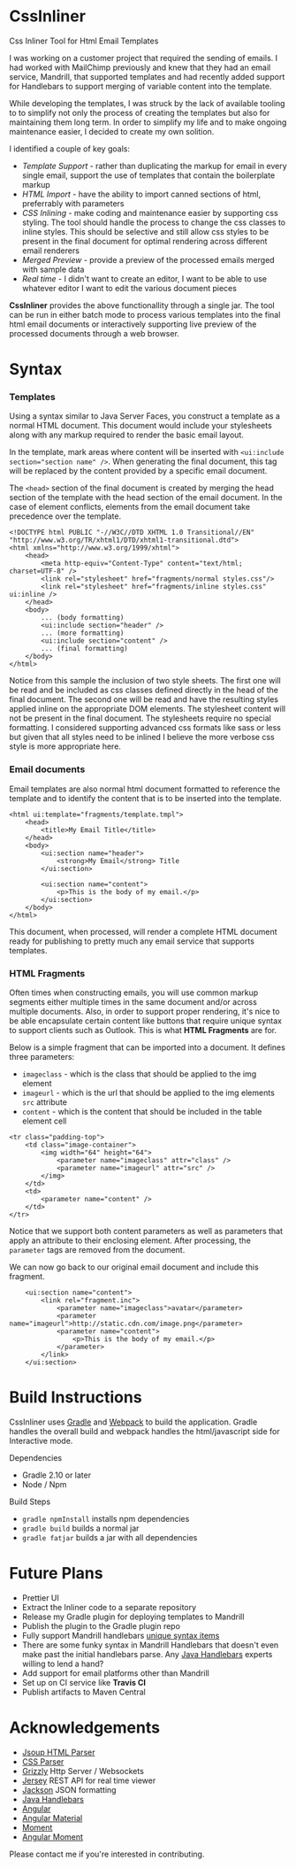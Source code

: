 # CssInliner
Css Inliner Tool for Html Email Templates

I was working on a customer project that required the sending of emails. I had worked with MailChimp previously and knew that
they had an email service, Mandrill, that supported templates and had recently added support for Handlebars to
support merging of variable content into the template.

While developing the templates, I was struck by the lack of available tooling to to simplify not only the process
of creating the templates but also for maintaining them long term. In order to simplify my life and to make
ongoing maintenance easier, I decided to create my own solition.

I identified a couple of key goals:
* *Template Support* - rather than duplicating the markup for email in every single email, support the use of
templates that contain the boilerplate markup
* *HTML Import* - have the ability to import canned sections of html, preferrably with parameters
* *CSS Inlining* - make coding and maintenance easier by supporting css styling. The tool should handle
the process to change the css classes to inline styles. This should be selective and still allow css styles
to be present in the final document for optimal rendering across different email renderers
* *Merged Preview* - provide a preview of the processed emails merged with sample data
* *Real time* - I didn't want to create an editor, I want to be able to use whatever editor I want
to edit the various document pieces

**CssInliner** provides the above functionallity through a single jar. The tool can be run in either batch mode
to process various templates into the final html email documents or interactively supporting live preview of the processed documents through a web browser.

# Syntax
### Templates
Using a syntax similar to Java Server Faces, you construct a template as a normal HTML document. This document would include your stylesheets along with any markup required to render the basic email layout.

In the template, mark areas where content will be inserted with `<ui:include section="section name" />`. When generating the final document, this tag will be replaced by the content provided by a specific email document.

The `<head>` section of the final document is created by merging the head section of the template with the head section of the email document. In the case of element conflicts, elements from the email document take precedence over the template.

```
<!DOCTYPE html PUBLIC "-//W3C//DTD XHTML 1.0 Transitional//EN" "http://www.w3.org/TR/xhtml1/DTD/xhtml1-transitional.dtd">
<html xmlns="http://www.w3.org/1999/xhtml">
    <head>
        <meta http-equiv="Content-Type" content="text/html; charset=UTF-8" />
        <link rel="stylesheet" href="fragments/normal styles.css"/>
        <link rel="stylesheet" href="fragments/inline styles.css" ui:inline />
    </head>
    <body>
        ... (body formatting)
        <ui:include section="header" />
        ... (more formatting)
        <ui:include section="content" />
        ... (final formatting)
    </body>
</html>
```
Notice from this sample the inclusion of two style sheets. The first one will be read and be included as css classes defined directly in the head of the final document. The second one will be read and have the resulting styles applied inline on the appropriate DOM elements. The stylesheet content will not be present in the final document. The stylesheets require no special formatting. I considered supporting advanced css formats like sass or less but given that all styles need to be inlined I believe the more verbose css style is more appropriate here.

### Email documents
Email templates are also normal html document formatted to reference the template and to identify the content that is to be inserted into the template.

```
<html ui:template="fragments/template.tmpl">
    <head>
        <title>My Email Title</title>
    </head>
    <body>
        <ui:section name="header">
            <strong>My Email</strong> Title
        </ui:section>

        <ui:section name="content">
            <p>This is the body of my email.</p>
        </ui:section>
    </body>
</html>
```

This document, when processed, will render a complete HTML document ready for publishing to pretty much any email service that supports templates.

### HTML Fragments
Often times when constructing emails, you will use common markup segments either multiple times in the same document and/or across multiple documents. Also, in order to support proper rendering, it's nice to be able encapsulate certain content like buttons that require unique syntax to support clients such as Outlook. This is what **HTML Fragments** are for.

Below is a simple fragment that can be imported into a document. It defines three parameters:
* `imageclass` - which is the class that should be applied to the img element
* `imageurl` - which is the url that should be applied to the img elements `src` attribute
* `content` - which is the content that should be included in the table element cell
```
<tr class="padding-top">
    <td class="image-container">
        <img width="64" height="64">
            <parameter name="imageclass" attr="class" />
            <parameter name="imageurl" attr="src" />
        </img>
    </td>
    <td>
        <parameter name="content" />
    </td>
</tr>
```
Notice that we support both content parameters as well as parameters that apply an attribute to their enclosing element. After processing, the `parameter` tags are removed from the document.

We can now go back to our original email document and include this fragment.
```
    <ui:section name="content">
        <link rel="fragment.inc">
            <parameter name="imageclass">avatar</parameter>
            <parameter name="imageurl">http://static.cdn.com/image.png</parameter>
            <parameter name="content">
                <p>This is the body of my email.</p>
            </parameter>
        </link>
    </ui:section>
```

# Build Instructions

CssInliner uses [Gradle](http://gradle.org) and [Webpack](https://webpack.github.io/) to build the application. Gradle handles the overall build
and webpack handles the html/javascript side for Interactive mode.

Dependencies
* Gradle 2.10 or later
* Node / Npm

Build Steps
* `gradle npmInstall` installs npm dependencies
* `gradle build` builds a normal jar
* `gradle fatjar` builds a jar with all dependencies


# Future Plans
* Prettier UI
* Extract the Inliner code to a separate repository
* Release my Gradle plugin for deploying templates to Mandrill
 * Publish the plugin to the Gradle plugin repo
* Fully support Mandrill handlebars [unique syntax items](https://mandrill.zendesk.com/hc/en-us/articles/205582537-Using-Handlebars-for-Dynamic-Content)
 * There are some funky syntax in Mandrill Handlebars that doesn't even make past the initial handlebars parse. Any [Java Handlebars](https://github.com/jknack/handlebars.java) experts willing to lend a hand?
* Add support for email platforms other than Mandrill
* Set up on CI service like **Travis CI**
* Publish artifacts to Maven Central

# Acknowledgements
* [Jsoup HTML Parser](https://github.com/jhy/jsoup)
* [CSS Parser](http://cssparser.sourceforge.net/)
* [Grizzly](https://grizzly.java.net/) Http Server / Websockets
* [Jersey](https://jersey.java.net/) REST API for real time viewer
* [Jackson](https://github.com/FasterXML/jackson) JSON formatting
* [Java Handlebars](https://github.com/jknack/handlebars.java)
* [Angular](https://angularjs.org/)
* [Angular Material](https://material.angularjs.org/latest/)
* [Moment](http://momentjs.com/)
* [Angular Moment](https://github.com/urish/angular-moment)

Please contact me if you're interested in contributing.

